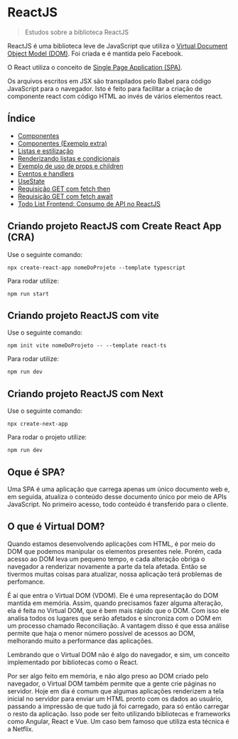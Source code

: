 # ReactJS

> Estudos sobre a biblioteca ReactJS

ReactJS é uma biblioteca leve de JavaScript que utiliza o 
[Virtual Document Object Model (DOM)](https://github.com/Dirack/Estudos/blob/master/react/README.md#o-que-%C3%A9-virtual-dom).
Foi criada e é mantida pelo Facebook.

O React utiliza o conceito de [Single Page Application (SPA)](https://github.com/Dirack/Estudos/tree/master/react#oque-%C3%A9-spa).

Os arquivos escritos em JSX são transpilados pelo Babel para código JavaScript para o navegador. Isto é
feito para facilitar a criação de componente react com código HTML ao invés de vários elementos react.

## Índice

* [Componentes](https://github.com/Dirack/Estudos/tree/master/react/quadrado#exemplo-react-components)
* [Componentes (Exemplo extra)](https://github.com/Dirack/Estudos/tree/master/react/quadrado2#exemplo-2-react-components)
* [Listas e estilização](https://github.com/Dirack/Estudos/tree/master/react/estilizacao#listas-e-estiliza%C3%A7%C3%A3o)
* [Renderizando listas e condicionais](https://github.com/Dirack/Estudos/tree/master/react/renderizando_listas#renderizando-listas-e-condicionais)
* [Exemplo de uso de props e children](https://github.com/Dirack/Estudos/tree/master/react/props_children#exemplo-de-uso-de-props-e-children)
* [Eventos e handlers](https://github.com/Dirack/Estudos/tree/master/react/events#estudos-sobre-eventos-em-reactjs)
* [UseState](https://github.com/Dirack/Estudos/tree/master/react/states#exemplos-de-usestate-em-reactjs)
* [Requisição GET com fetch then](https://github.com/Dirack/Estudos/tree/master/react/requisicoes/get_fetch_then#requisi%C3%A7%C3%A3o-get-com-fetch-then)
* [Requisição GET com fetch await](https://github.com/Dirack/Estudos/tree/master/react/requisicoes/get_fetch_await#requisi%C3%A7%C3%A3o-get-com-fetch-await)
* [Todo List Frontend: Consumo de API no ReactJS](https://github.com/Dirack/Estudos/tree/master/react/todo_list_frontend#todo-list-frontend-consumo-de-api-no-reactjs)

## Criando projeto ReactJS com Create React App (CRA)

Use o seguinte comando:

```
npx create-react-app nomeDoProjeto --template typescript
```

Para rodar utilize:

```
npm run start
```

## Criando projeto ReactJS com vite

Use o seguinte comando:

```
npm init vite nomeDoProjeto -- --template react-ts
```

Para rodar utilize:

```
npm run dev
```

## Criando projeto ReactJS com Next

Use o seguinte comando:

```
npx create-next-app
```
Para rodar o projeto utilize:

```
npm run dev
```

## Oque é SPA?

Uma SPA é uma aplicação que carrega apenas um único documento web e, em seguida, atualiza o conteúdo desse documento
único por meio de APIs JavaScript. No primeiro acesso, todo conteúdo é transferido para o cliente.

## O que é Virtual DOM?

Quando estamos desenvolvendo aplicações com HTML, é por meio do DOM que podemos manipular os elementos presentes nele. Porém, cada acesso ao DOM leva um pequeno tempo, e cada alteração obriga o navegador a renderizar novamente a parte da tela afetada. Então se tivermos muitas coisas para atualizar, nossa aplicação terá problemas de perfomance.

É aí que entra o Virtual DOM (VDOM). Ele é uma representação do DOM mantida em memória. Assim, quando precisamos fazer alguma alteração, ela é feita no Virtual DOM, que é bem mais rápido que o DOM. Com isso ele analisa todos os lugares que serão afetados e sincroniza com o DOM em um processo chamado Reconciliação. A vantagem disso é que essa análise permite que haja o menor número possível de acessos ao DOM, melhorando muito a performance das aplicações.

Lembrando que o Virtual DOM não é algo do navegador, e sim, um conceito implementado por bibliotecas como o React.

Por ser algo feito em memória, e não algo preso ao DOM criado pelo navegador, o Virtual DOM também permite que a gente crie páginas no servidor. Hoje em dia é comum que algumas aplicações renderizem a tela inicial no servidor para enviar um HTML pronto com os dados ao usuário, passando a impressão de que tudo já foi carregado, para só então carregar o resto da aplicação. Isso pode ser feito utilizando bibliotecas e frameworks como Angular, React e Vue. Um caso bem famoso que utiliza esta técnica é a Netflix.
